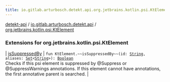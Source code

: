 ```yaml
---
title: io.gitlab.arturbosch.detekt.api.org.jetbrains.kotlin.psi.KtElement - detekt-api
---
```


[detekt-api](../../index.html) / [io.gitlab.arturbosch.detekt.api](../index.html) / [org.jetbrains.kotlin.psi.KtElement](./index.html)

### Extensions for org.jetbrains.kotlin.psi.KtElement

| [isSuppressedBy](is-suppressed-by.html) | `fun KtElement.~~isSuppressedBy~~(id: `[`String`](https://kotlinlang.org/api/latest/jvm/stdlib/kotlin/-string/index.html)`, aliases: `[`Set`](https://kotlinlang.org/api/latest/jvm/stdlib/kotlin.collections/-set/index.html)`<`[`String`](https://kotlinlang.org/api/latest/jvm/stdlib/kotlin/-string/index.html)`>): `[`Boolean`](https://kotlinlang.org/api/latest/jvm/stdlib/kotlin/-boolean/index.html)<br>Checks if this psi element is suppressed by @Suppress or @SuppressWarnings annotations. If this element cannot have annotations, the first annotative parent is searched. |

